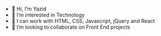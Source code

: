 - 👋 Hi, I’m Yazid
- 👀 I’m interested in Technology
- 🌱 I can work with HTML, CSS, Javascript, jQuery and React
- 💞️ I’m looking to collaborate on Front End projects

<!---
YzJA/YzJA is a ✨ special ✨ repository because its `README.md` (this file) appears on your GitHub profile.
You can click the Preview link to take a look at your changes.
--->
